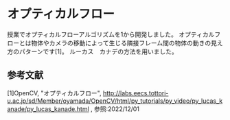 # オプティカルフロー
授業でオプティカルフローアルゴリズムを1から開発しました。
オプティカルフローとは物体やカメラの移動によって生じる隣接フレーム間の物体の動きの見え方のパターンです[1]。
ルーカス　カナデの方法を用いました。

## 参考文献
[1]OpenCV, "オプティカルフロー", http://labs.eecs.tottori-u.ac.jp/sd/Member/oyamada/OpenCV/html/py_tutorials/py_video/py_lucas_kanade/py_lucas_kanade.html  ,  参照:2022/12/01
